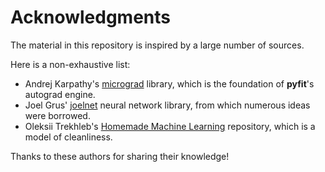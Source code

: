 # Acknowledgments

The material in this repository is inspired by a large number of sources. 

Here is a non-exhaustive list:

- Andrej Karpathy's [micrograd](https://github.com/karpathy/micrograd) library, which is the foundation of **pyfit**'s autograd engine.
- Joel Grus' [joelnet](https://github.com/joelgrus/joelnet) neural network library, from which numerous ideas were borrowed.
- Oleksii Trekhleb's [Homemade Machine Learning](https://github.com/trekhleb/homemade-machine-learning) repository, which is a model of cleanliness.

Thanks to these authors for sharing their knowledge!
